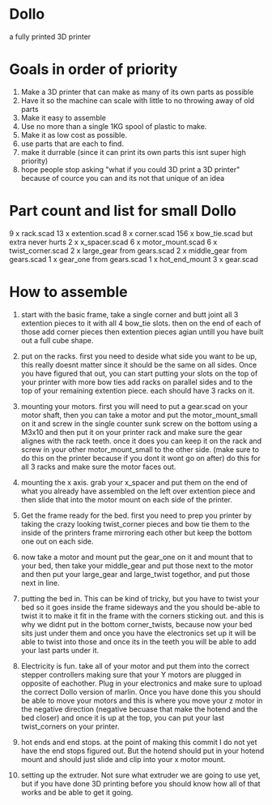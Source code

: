 # Dollo
a fully printed 3D printer

# Goals in order of priority
1) Make a 3D printer that can make as many of its own parts as possible
2) Have it so the machine can scale with little to no throwing away of old parts
3) Make it easy to assemble
4) Use no more than a single 1KG spool of plastic to make.
5) Make it as low cost as possible.
6) use parts that are each to find.
7) make it durrable (since it can print its own parts this isnt super high priority)
8) hope people stop asking "what if you could 3D print a 3D printer" because of cource you can and its not that unique of an idea

# Part count and list for small Dollo
9 x rack.scad
13 x extention.scad
8 x corner.scad
156 x bow_tie.scad but extra never hurts
2 x x_spacer.scad
6 x motor_mount.scad
6 x twist_corner.scad
2 x large_gear from gears.scad
2 x middle_gear from gears.scad
1 x gear_one from gears.scad
1 x hot_end_mount
3 x gear.scad

# How to assemble
1) start with the basic frame, take a single corner and butt joint all 3 extention pieces to it with all 4 bow_tie slots. then on the end of each of those add corner pieces then extention pieces agian untill you have built out a full cube shape.

2) put on the racks. first you need to deside what side you want to be up, this really doesnt matter since it should be the same on all sides. Once you have figured that out, you can start putting your slots on the top of your printer with more bow ties add racks on parallel sides and to the top of your remaining extention piece. each should have 3 racks on it.

3) mounting your motors. first you will need to put a gear.scad on your motor shaft, then you can take a motor and put the motor_mount_small on it and screw in the single counter sunk screw on the bottom using a M3x10 and then put it on your printer rack and make sure the gear alignes with the rack teeth. once it does you can keep it on the rack and screw in your other motor_mount_small to the other side. (make sure to do this on the printer because if you dont it wont go on after) do this for all 3 racks and make sure the motor faces out.

4) mounting the x axis. grab your x_spacer and put them on the end of what you already have assembled on the left over extention piece and then slide that into the motor mount on each side of the printer.

5) Get the frame ready for the bed. first you need to prep you printer by taking the crazy looking twist_corner pieces and bow tie them to the inside of the printers frame mirroring each other but keep the bottom one out on each side.

6) now take a motor and mount put the gear_one on it and mount that to your bed, then take your middle_gear and put those next to the motor and then put your large_gear and large_twist togethor, and put those next in line. 

7) putting the bed in. This can be kind of tricky, but you have to twist your bed so it goes inside the frame sideways and the you should be-able to twist it to make it fit in the frame with the corners sticking out. and this is why we didnt put in the bottom corner_twists, because now your bed sits just under them and once you have the electronics set up it will be able to twist into those and once its in the teeth you will be able to add your last parts under it.

8) Electricity is fun. take all of your motor and put them into the correct stepper controllers making sure that your Y motors are plugged in opposite of eachother. Plug in your electronics and make sure to upload the correct Dollo version of marlin. Once you have done this you should be able to move your motors and this is where you move your z motor in the negative direction (negative becuase that make the hotend and the bed closer) and once it is up at the top, you can put your last twist_corners on your printer.

9) hot ends and end stops. at the point of making this commit I do not yet have the end stops figured out. But the hotend should put in your hotend mount and should just slide and clip into your x motor mount. 

10) setting up the extruder. Not sure what extruder we are going to use yet, but if you have done 3D printing before you should know how all of that works and be able to get it going.


